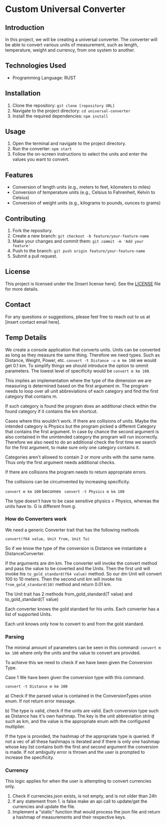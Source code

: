 # Custom Universal Converter

## Introduction

In this project, we will be creating a universal converter. The converter will be able to convert various units of measurement, such as length, temperature, weight and currency, from one system to another.

## Technologies Used

- Programming Language: RUST

## Installation

1. Clone the repository: `git clone [repository URL]`
2. Navigate to the project directory: `cd universal-converter`
3. Install the required dependencies: `npm install`

## Usage

1. Open the terminal and navigate to the project directory.
2. Run the converter: `npm start`
3. Follow the on-screen instructions to select the units and enter the values you want to convert.

## Features

- Conversion of length units (e.g., meters to feet, kilometers to miles)
- Conversion of temperature units (e.g., Celsius to Fahrenheit, Kelvin to Celsius)
- Conversion of weight units (e.g., kilograms to pounds, ounces to grams)

## Contributing

1. Fork the repository.
2. Create a new branch: `git checkout -b feature/your-feature-name`
3. Make your changes and commit them: `git commit -m 'Add your feature'`
4. Push to the branch: `git push origin feature/your-feature-name`
5. Submit a pull request.

## License

This project is licensed under the [Insert license here]. See the [LICENSE](LICENSE) file for more details.

## Contact

For any questions or suggestions, please feel free to reach out to us at [insert contact email here].

## Temp Details

We create a console application that converts units. Units can be converted as long as they measure the same thing. Therefore we need types. Such as Distance, Weight, Power, etc.
`convert -t Distance -u m km 100` we would get 0.1 km.
To simplify things we should introduce the option to ommit parameters.
The lowest level of specificity would be
`convert m km 100`.

This implies an implementation where the type of the dimension we are measuring is determined based on the first argument m. The program needs to loop over all unit abbreviations of each category and find the first category that contains m.

If such category is found the program does an additional check within the found category if it contains the km shortcut.

Cases where this wouldn't work. If there are collisions of units. Maybe the intended category is Physics but the program picked a different Category that contains the first argument. In case by chance the second argument is also contained in the unintended category the program will run incorrectly.
Therefore we also need to do an additional check the first time we search for the first argument, to make sure only one category contains it.

Categories aren't allowed to contain 2 or more units with the same name. Thus only the first argument needs additional checks.

If there are collisions the program needs to return appropriate errors.

The collisions can be circumvented by increasing specificity.

`convert m km 100` becomes ` convert -t Physics m km 100`

The type doesn't have to be case sensitive physics = Physics, whereas the units have to. G is different from g.

### How do Converters work

We need a generic Converter trait that has the following methods

`convert(f64 value, Unit from, Unit To)`

So if we know the type of the conversion is Distance we instantiate a DistanceConverter.

If the arguments are dm km. The converter will invoke the convert method and pass the value to be coverted and the Units. Then the first unit will invoke his `to_gold_standard(f64 value)` method. So our dm Unit will convert 100 to 10 meters. Then the second unit km will invoke his `from_gold_standard(10)` method and return 0.01 km.

The Unit trait has 2 methods from_gold_standard(T value) and to_gold_standard(T value)

Each converter knows the gold standard for his units. Each converter has a list of supported Units.

Each unit knows only how to convert to and from the gold standard.

### Parsing

The minimal amount of parameters can be seen in this command:
`convert m km 100` where only the units and the value to convert are provided.

To achieve this we need to check if we have been given the Conversion Type.

Case 1 We have been given the conversion type with this command.

`convert -t Distance m km 100 `

a) Check if the parsed value is contained in the ConversionTypes union enum. If not return error message.

b) The type is valid, check if the units are valid. Each conversion type such as Distance has it's own hashmap. The key is the unit abbreviation string such as km, and the value is the appropriate enum with the configured multiplier.

If the type is provided, the hashmap of the appropriate type is queried. If not a vec of all these hashmaps is iterated and if there is only one hashmap whose key list contains both the first and second argument the conversion is made.
If not ambiguity error is thrown and the user is prompted to increase the specificity.

### Currency

This logic applies for when the user is attempting to convert currencies only.

1. Check if currencies.json exists, is not empty, and is not older than 24h
2. If any statement from 1. is false make an api call to update/get the currencies and update the file.
3. Implement a "static" function that would process the json file and return a hashmap of measurements and their respective keys.
